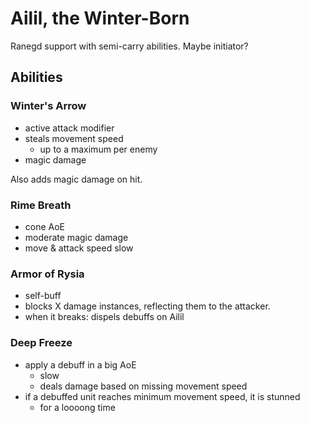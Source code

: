 # Ailil, the Winter-Born

Ranegd support with semi-carry abilities. Maybe initiator?

## Abilities

### Winter's Arrow

 - active attack modifier
 - steals movement speed
   - up to a maximum per enemy
 - magic damage

Also adds magic damage on hit.

### Rime Breath

 - cone AoE
 - moderate magic damage
 - move & attack speed slow

### Armor of Rysia

 - self-buff
 - blocks X damage instances, reflecting them to the attacker.
 - when it breaks: dispels debuffs on Ailil

### Deep Freeze

 - apply a debuff in a big AoE
   - slow
   - deals damage based on missing movement speed
 - if a debuffed unit reaches minimum movement speed, it is stunned
   - for a loooong time
